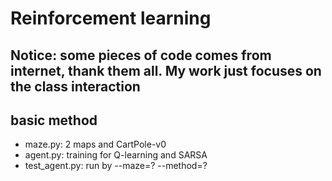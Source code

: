 # Reinforcement learning

## Notice: some pieces of code comes from internet, thank them all. My work just focuses on the class interaction

## basic method
* maze.py: 2 maps and CartPole-v0
* agent.py: training for Q-learning and SARSA
* test_agent.py: run by --maze=? --method=?
